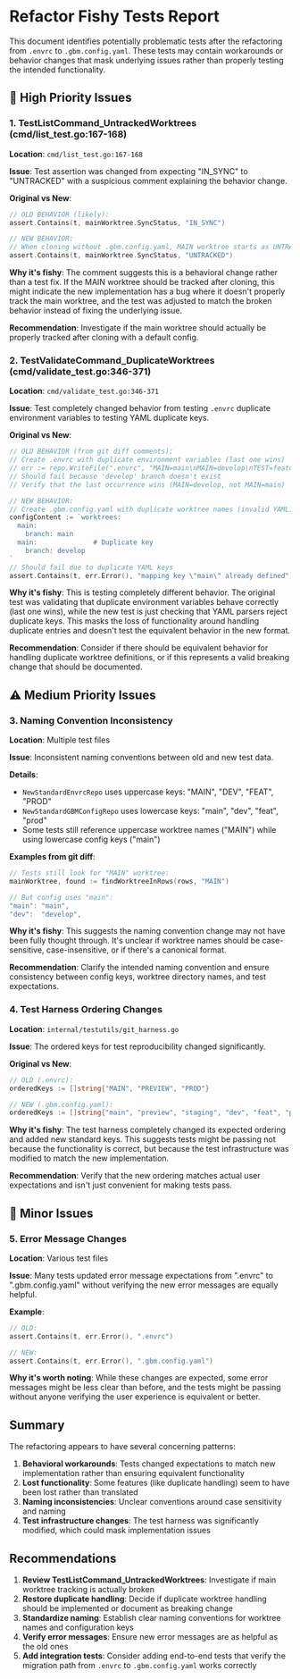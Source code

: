 # Refactor Fishy Tests Report

This document identifies potentially problematic tests after the refactoring from `.envrc` to `.gbm.config.yaml`. These tests may contain workarounds or behavior changes that mask underlying issues rather than properly testing the intended functionality.

## 🚨 High Priority Issues

### 1. TestListCommand_UntrackedWorktrees (cmd/list_test.go:167-168)

**Location**: `cmd/list_test.go:167-168`

**Issue**: Test assertion was changed from expecting "IN_SYNC" to "UNTRACKED" with a suspicious comment explaining the behavior change.

**Original vs New**:
```go
// OLD BEHAVIOR (likely):
assert.Contains(t, mainWorktree.SyncStatus, "IN_SYNC")

// NEW BEHAVIOR:
// When cloning without .gbm.config.yaml, MAIN worktree starts as UNTRACKED until config is properly set up
assert.Contains(t, mainWorktree.SyncStatus, "UNTRACKED")
```

**Why it's fishy**: The comment suggests this is a behavioral change rather than a test fix. If the MAIN worktree should be tracked after cloning, this might indicate the new implementation has a bug where it doesn't properly track the main worktree, and the test was adjusted to match the broken behavior instead of fixing the underlying issue.

**Recommendation**: Investigate if the main worktree should actually be properly tracked after cloning with a default config.

### 2. TestValidateCommand_DuplicateWorktrees (cmd/validate_test.go:346-371)

**Location**: `cmd/validate_test.go:346-371`

**Issue**: Test completely changed behavior from testing `.envrc` duplicate environment variables to testing YAML duplicate keys.

**Original vs New**:
```go
// OLD BEHAVIOR (from git diff comments):
// Create .envrc with duplicate environment variables (last one wins)
// err := repo.WriteFile(".envrc", "MAIN=main\nMAIN=develop\nTEST=feature/auth")
// Should fail because 'develop' branch doesn't exist
// Verify that the last occurrence wins (MAIN=develop, not MAIN=main)

// NEW BEHAVIOR:
// Create .gbm.config.yaml with duplicate worktree names (invalid YAML)
configContent := `worktrees:
  main:
    branch: main
  main:              # Duplicate key
    branch: develop
`
// Should fail due to duplicate YAML keys
assert.Contains(t, err.Error(), "mapping key \"main\" already defined")
```

**Why it's fishy**: This is testing completely different behavior. The original test was validating that duplicate environment variables behave correctly (last one wins), while the new test is just checking that YAML parsers reject duplicate keys. This masks the loss of functionality around handling duplicate entries and doesn't test the equivalent behavior in the new format.

**Recommendation**: Consider if there should be equivalent behavior for handling duplicate worktree definitions, or if this represents a valid breaking change that should be documented.

## ⚠️ Medium Priority Issues

### 3. Naming Convention Inconsistency

**Location**: Multiple test files

**Issue**: Inconsistent naming conventions between old and new test data.

**Details**:
- `NewStandardEnvrcRepo` uses uppercase keys: "MAIN", "DEV", "FEAT", "PROD"
- `NewStandardGBMConfigRepo` uses lowercase keys: "main", "dev", "feat", "prod"
- Some tests still reference uppercase worktree names ("MAIN") while using lowercase config keys ("main")

**Examples from git diff**:
```go
// Tests still look for "MAIN" worktree:
mainWorktree, found := findWorktreeInRows(rows, "MAIN")

// But config uses "main":
"main": "main",
"dev":  "develop",
```

**Why it's fishy**: This suggests the naming convention change may not have been fully thought through. It's unclear if worktree names should be case-sensitive, case-insensitive, or if there's a canonical format.

**Recommendation**: Clarify the intended naming convention and ensure consistency between config keys, worktree directory names, and test expectations.

### 4. Test Harness Ordering Changes

**Location**: `internal/testutils/git_harness.go`

**Issue**: The ordered keys for test reproducibility changed significantly.

**Original vs New**:
```go
// OLD (.envrc):
orderedKeys := []string{"MAIN", "PREVIEW", "PROD"}

// NEW (.gbm.config.yaml):
orderedKeys := []string{"main", "preview", "staging", "dev", "feat", "prod", "hotfix"}
```

**Why it's fishy**: The test harness completely changed its expected ordering and added new standard keys. This suggests tests might be passing not because the functionality is correct, but because the test infrastructure was modified to match the new implementation.

**Recommendation**: Verify that the new ordering matches actual user expectations and isn't just convenient for making tests pass.

## 📝 Minor Issues

### 5. Error Message Changes

**Location**: Various test files

**Issue**: Many tests updated error message expectations from ".envrc" to ".gbm.config.yaml" without verifying the new error messages are equally helpful.

**Example**:
```go
// OLD:
assert.Contains(t, err.Error(), ".envrc")

// NEW:
assert.Contains(t, err.Error(), ".gbm.config.yaml")
```

**Why it's worth noting**: While these changes are expected, some error messages might be less clear than before, and the tests might be passing without anyone verifying the user experience is equivalent or better.

## Summary

The refactoring appears to have several concerning patterns:

1. **Behavioral workarounds**: Tests changed expectations to match new implementation rather than ensuring equivalent functionality
2. **Lost functionality**: Some features (like duplicate handling) seem to have been lost rather than translated
3. **Naming inconsistencies**: Unclear conventions around case sensitivity and naming
4. **Test infrastructure changes**: The test harness was significantly modified, which could mask implementation issues

## Recommendations

1. **Review TestListCommand_UntrackedWorktrees**: Investigate if main worktree tracking is actually broken
2. **Restore duplicate handling**: Decide if duplicate worktree handling should be implemented or document as breaking change
3. **Standardize naming**: Establish clear naming conventions for worktree names and configuration keys
4. **Verify error messages**: Ensure new error messages are as helpful as the old ones
5. **Add integration tests**: Consider adding end-to-end tests that verify the migration path from `.envrc` to `.gbm.config.yaml` works correctly